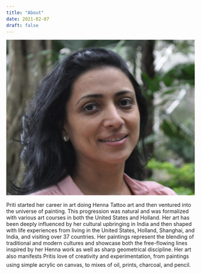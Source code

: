 ```yaml
---
title: "About"
date: 2021-02-07
draft: false
---
```


![](../static/images/2021/03/Priti_Ghatlia-1024x843.jpg)

Priti started her career in art doing Henna Tattoo art and then ventured into the universe of painting. This progression was natural and was formalized with various art courses in both the United States and Holland. Her art has been deeply influenced by her cultural upbringing in India and then shaped with life experiences from living in the United States, Holland, Shanghai, and India, and visiting over 37 countries. Her paintings represent the blending of traditional and modern cultures and showcase both the free-flowing lines inspired by her Henna work as well as sharp geometrical discipline. Her art also manifests Pritis love of creativity and experimentation, from paintings using simple acrylic on canvas, to mixes of oil, prints, charcoal, and pencil.